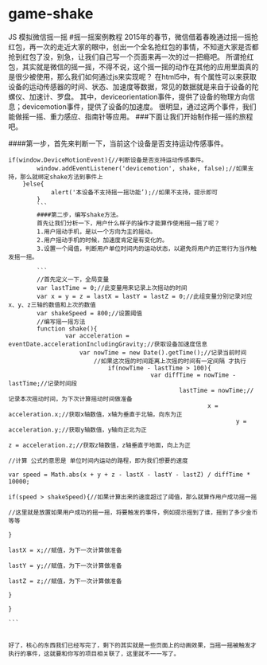 # game-shake
JS 模拟微信摇一摇
#摇一摇案例教程
2015年的春节，微信借着春晚通过摇一摇抢红包，再一次的走近大家的眼中，创出一个全名抢红包的事情，不知道大家是否都抢到红包了没，别急，让我们自己写一个页面来再一次的过一把瘾吧。
所谓抢红包，其实就是微信的摇一摇，不得不说，这个摇一摇的动作在其他的应用里面真的是很少被使用，那么我们如何通过js来实现呢？
在html5中，有个属性可以来获取设备的运动传感器的时间、状态、加速度等数据，常见的数据就是来自于设备的陀螺仪、加速计、罗盘。
其中，deviceorientation事件，提供了设备的物理方向信息；devicemotion事件，提供了设备的加速度。
很明显，通过这两个事件，我们能做摇一摇、重力感应、指南针等应用。
###下面让我们开始制作摇一摇的旅程吧。

####第一步，首先来判断一下，当前这个设备是否支持运动传感事件。
```
if(window.DeviceMotionEvent){//判断设备是否支持运动传感事件。
        window.addEventListener('devicemotion', shake, false);//如果支持，那么就绑定shake方法到事件上
	}else{
	        alert('本设备不支持摇一摇功能’);//如果不支持，提示即可
		}
		```
		####第二步，编写shake方法。
		首先让我们分析一下，用户什么样子的操作才能算作使用摇一摇了呢？
		1.用户摇动手机，是以一个方向为主的摇动。
		2.用户摇动手机的时候，加速度肯定是有变化的。
		3.设置一个阈值，判断用户单位时间内的运动状态，以避免将用户的正常行为当作触发摇一摇。

		```
		//首先定义一下，全局变量
		var lastTime = 0;//此变量用来记录上次摇动的时间
		var x = y = z = lastX = lastY = lastZ = 0;//此组变量分别记录对应x、y、z三轴的数值和上次的数值
		var shakeSpeed = 800;//设置阈值
		//编写摇一摇方法
		function shake(){
		        var acceleration = eventDate.accelerationIncludingGravity;//获取设备加速度信息
			        var nowTime = new Date().getTime();//记录当前时间
				        //如果这次摇的时间距离上次摇的时间有一定间隔 才执行
					        if(nowTime - lastTime > 100){
						                var diffTime = nowTime - lastTime;//记录时间段
								                lastTime = nowTime;//记录本次摇动时间，为下次计算摇动时间做准备
										                x = acceleration.x;//获取x轴数值，x轴为垂直于北轴，向东为正
												                y = acceleration.y;//获取y轴数值，y轴向正北为正
														                z = acceleration.z;//获取z轴数值，z轴垂直于地面，向上为正
																                //计算 公式的意思是 单位时间内运动的路程，即为我们想要的速度
																		                var speed = Math.abs(x + y + z - lastX - lastY - lastZ) / diffTime * 10000;
																				                if(speed > shakeSpeed){//如果计算出来的速度超过了阈值，那么就算作用户成功摇一摇
																						                        //这里就是放置如果用户成功的摇一摇，将要触发的事件，例如提示摇到了谁，摇到了多少金币等等
																									                }
																											                lastX = x;//赋值，为下一次计算做准备
																													                lastY = y;//赋值，为下一次计算做准备
																															                lastZ = z;//赋值，为下一次计算做准备
																																	        }
																																		}
																																		```

																																		好了，核心的东西我们已经写完了，剩下的其实就是一些页面上的动画效果，当摇一摇被触发才执行的事件，这就要和你写的项目相关联了，这里就不一一写了。

																														
